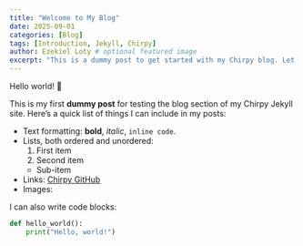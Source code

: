 ```yaml
---
title: "Welcome to My Blog"
date: 2025-09-01
categories: [Blog]
tags: [Introduction, Jekyll, Chirpy]
author: Ezekiel Loty # optional featured image
excerpt: "This is a dummy post to get started with my Chirpy blog. Let's explore what we can do!"
---
```


Hello world! 👋  

This is my first **dummy post** for testing the blog section of my Chirpy Jekyll site. Here’s a quick list of things I can include in my posts:

- Text formatting: **bold**, *italic*, `inline code`.
- Lists, both ordered and unordered:
  1. First item
  2. Second item
  - Sub-item
- Links: [Chirpy GitHub](https://github.com/cotes2020/jekyll-theme-chirpy)
- Images:

I can also write code blocks:

```python
def hello_world():
    print("Hello, world!")
